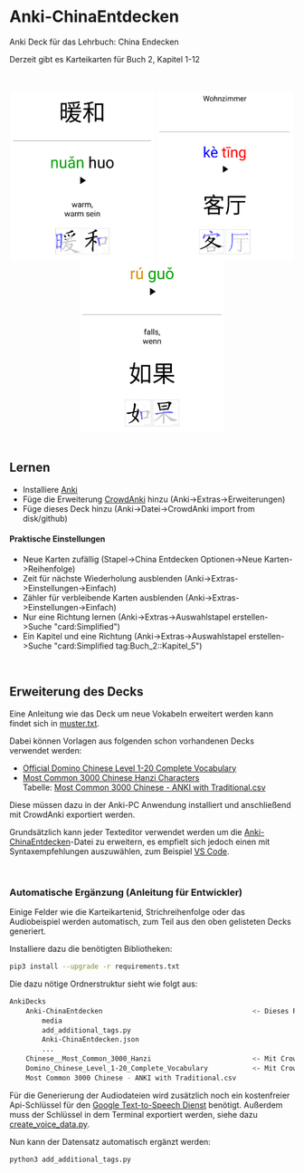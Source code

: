 # Anki-ChinaEntdecken
Anki Deck für das Lehrbuch: China Endecken

Derzeit gibt es Karteikarten für Buch 2, Kapitel 1-12

<br>
<br>

<div align="center">
    <img src="images/simplified.png" alt="simplified" height="300"/>
    <img src="images/deutsch.png" alt="deutsch" height="300"/>
    <img src="images/pinyin.png" alt="pinyin" height="300"/>
</div>

<br>

## Lernen

* Installiere [Anki](https://apps.ankiweb.net/)
* Füge die Erweiterung [CrowdAnki](https://ankiweb.net/shared/info/1788670778) hinzu (Anki->Extras->Erweiterungen)
* Füge dieses Deck hinzu (Anki->Datei->CrowdAnki import from disk/github)

#### Praktische Einstellungen
* Neue Karten zufällig (Stapel->China Entdecken Optionen->Neue Karten->Reihenfolge)
* Zeit für nächste Wiederholung ausblenden (Anki->Extras->Einstellungen->Einfach)
* Zähler für verbleibende Karten ausblenden (Anki->Extras->Einstellungen->Einfach)
* Nur eine Richtung lernen (Anki->Extras->Auswahlstapel erstellen->Suche "card:Simplified")
* Ein Kapitel und eine Richtung (Anki->Extras->Auswahlstapel erstellen->Suche "card:Simplified tag:Buch_2::Kapitel_5")

<br>

## Erweiterung des Decks

Eine Anleitung wie das Deck um neue Vokabeln erweitert werden kann findet sich in [muster.txt](muster.txt).

Dabei können Vorlagen aus folgenden schon vorhandenen Decks verwendet werden:
* [Official Domino Chinese Level 1-20 Complete Vocabulary](https://ankiweb.net/shared/info/722819818)
* [Most Common 3000 Chinese Hanzi Characters](https://ankiweb.net/shared/info/39888802) \
  Tabelle: [Most Common 3000 Chinese - ANKI with Traditional.csv](https://docs.google.com/spreadsheets/d/1j5-67vdCUeAuIzmikeCgNmXaFZTuXtT4vesjnrqSOjI/edit?usp=sharing)

Diese müssen dazu in der Anki-PC Anwendung installiert und anschließend mit CrowdAnki exportiert werden.

Grundsätzlich kann jeder Texteditor verwendet werden um die [Anki-ChinaEntdecken](Anki-ChinaEntdecken.json)-Datei zu erweitern, es empfielt sich jedoch einen mit Syntaxempfehlungen auszuwählen, zum Beispiel [VS Code](https://code.visualstudio.com/).

<br>

### Automatische Ergänzung (Anleitung für Entwickler)

Einige Felder wie die Karteikartenid, Strichreihenfolge oder das Audiobeispiel werden automatisch, zum Teil aus den oben gelisteten Decks generiert.

Installiere dazu die benötigten Bibliotheken:
```bash
pip3 install --upgrade -r requirements.txt
```

Die dazu nötige Ordnerstruktur sieht wie folgt aus:
```bash
AnkiDecks
    Anki-ChinaEntdecken                                     <- Dieses Repository
        media
        add_additional_tags.py
        Anki-ChinaEntdecken.json
        ...
    Chinese__Most_Common_3000_Hanzi                         <- Mit CrowdAnki exportiert
    Domino_Chinese_Level_1-20_Complete_Vocabulary           <- Mit CrowdAnki exportiert
    Most Common 3000 Chinese - ANKI with Traditional.csv    
```

Für die Generierung der Audiodateien wird zusätzlich noch ein kostenfreier Api-Schlüssel für den [Google Text-to-Speech Dienst](https://cloud.google.com/text-to-speech/) benötigt. Außerdem muss der Schlüssel in dem Terminal exportiert werden, siehe dazu [create_voice_data.py](create_voice_data.py).

Nun kann der Datensatz automatisch ergänzt werden:
```bash
python3 add_additional_tags.py
```
